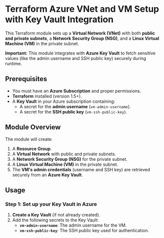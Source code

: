# Terraform Azure VNet and VM Setup with Key Vault Integration

This Terraform module sets up a **Virtual Network (VNet)** with both **public and private subnets**, a **Network Security Group (NSG)**, and a **Linux Virtual Machine (VM)** in the private subnet. 

**Important:** This module integrates with **Azure Key Vault** to fetch sensitive values (like the admin username and SSH public key) securely during runtime.

## Prerequisites

- You must have an **Azure Subscription** and proper permissions.
- **Terraform** installed (version 1.5+).
- A **Key Vault** in your Azure subscription containing:
  - A secret for the **admin username** (`vm-admin-username`).
  - A secret for the **SSH public key** (`vm-ssh-public-key`).

## Module Overview

The module will create:
1. A **Resource Group**.
2. A **Virtual Network** with public and private subnets.
3. A **Network Security Group (NSG)** for the private subnet.
4. A **Linux Virtual Machine (VM)** in the private subnet.
5. The **VM's admin credentials** (username and SSH key) are retrieved securely from an **Azure Key Vault**.

## Usage

### Step 1: Set up your Key Vault in Azure

1. **Create a Key Vault** (if not already created).
2. Add the following secrets to the Key Vault:
   - **`vm-admin-username`**: The admin username for the VM.
   - **`vm-ssh-public-key`**: The SSH public key used for authentication.
